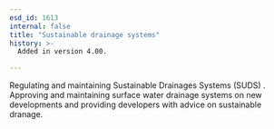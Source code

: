 ```yaml
---
esd_id: 1613
internal: false
title: "Sustainable drainage systems"
history: >-
  Added in version 4.00.

---
```


Regulating and maintaining Sustainable Drainages Systems (SUDS) .  Approving and maintaining surface water drainage systems on new developments and providing developers with advice on sustainable dranage.

